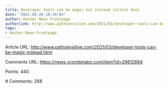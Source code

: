 ```yaml
---
title: Developer tools can be magic but instead collect dust
date: "2021-03-28 18:34:03"
author: Hacker News Frontpage
authorlink: http://www.pathsensitive.com/2021/03/developer-tools-can-be-magic-instead.html
tags:
- Hacker-News-Frontpage
---
```


<p>Article URL: <a href="http://www.pathsensitive.com/2021/03/developer-tools-can-be-magic-instead.html">http://www.pathsensitive.com/2021/03/developer-tools-can-be-magic-instead.html</a></p>
<p>Comments URL: <a href="https://news.ycombinator.com/item?id=26612894">https://news.ycombinator.com/item?id=26612894</a></p>
<p>Points: 440</p>
<p># Comments: 268</p>
